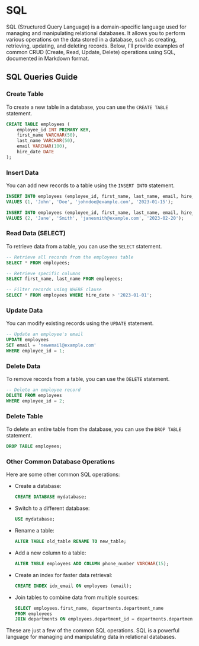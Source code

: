 # SQL

SQL (Structured Query Language) is a domain-specific language used for managing and manipulating relational databases. It allows you to perform various operations on the data stored in a database, such as creating, retrieving, updating, and deleting records. Below, I'll provide examples of common CRUD (Create, Read, Update, Delete) operations using SQL, documented in Markdown format.

## SQL Queries Guide

### Create Table

To create a new table in a database, you can use the `CREATE TABLE` statement.

```sql
CREATE TABLE employees (
    employee_id INT PRIMARY KEY,
    first_name VARCHAR(50),
    last_name VARCHAR(50),
    email VARCHAR(100),
    hire_date DATE
);
```

### Insert Data

You can add new records to a table using the `INSERT INTO` statement.

```sql
INSERT INTO employees (employee_id, first_name, last_name, email, hire_date)
VALUES (1, 'John', 'Doe', 'johndoe@example.com', '2023-01-15');

INSERT INTO employees (employee_id, first_name, last_name, email, hire_date)
VALUES (2, 'Jane', 'Smith', 'janesmith@example.com', '2023-02-20');
```

### Read Data (SELECT)

To retrieve data from a table, you can use the `SELECT` statement.

```sql
-- Retrieve all records from the employees table
SELECT * FROM employees;

-- Retrieve specific columns
SELECT first_name, last_name FROM employees;

-- Filter records using WHERE clause
SELECT * FROM employees WHERE hire_date > '2023-01-01';
```

### Update Data

You can modify existing records using the `UPDATE` statement.

```sql
-- Update an employee's email
UPDATE employees
SET email = 'newemail@example.com'
WHERE employee_id = 1;
```

### Delete Data

To remove records from a table, you can use the `DELETE` statement.

```sql
-- Delete an employee record
DELETE FROM employees
WHERE employee_id = 2;
```

### Delete Table

To delete an entire table from the database, you can use the `DROP TABLE` statement.

```sql
DROP TABLE employees;
```

### Other Common Database Operations

Here are some other common SQL operations:

- Create a database:

  ```sql
  CREATE DATABASE mydatabase;
  ```

- Switch to a different database:

  ```sql
  USE mydatabase;
  ```

- Rename a table:

  ```sql
  ALTER TABLE old_table RENAME TO new_table;
  ```

- Add a new column to a table:

  ```sql
  ALTER TABLE employees ADD COLUMN phone_number VARCHAR(15);
  ```

- Create an index for faster data retrieval:

  ```sql
  CREATE INDEX idx_email ON employees (email);
  ```

- Join tables to combine data from multiple sources:

  ```sql
  SELECT employees.first_name, departments.department_name
  FROM employees
  JOIN departments ON employees.department_id = departments.department_id;
  ```

These are just a few of the common SQL operations. SQL is a powerful language for managing and manipulating data in relational databases.
